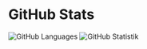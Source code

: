 # GitHub Stats
![GitHub Languages](https://github-readme-stats-one-ruddy-99.vercel.app/api/top-langs/?username=fae5de&exclude_repo=fae5de&show_icons=true&theme=dark)
![GitHub Statistik](https://github-readme-stats-one-ruddy-99.vercel.app/api?username=fae5de&show_icons=true&hide=issues,prs&theme=dark)
